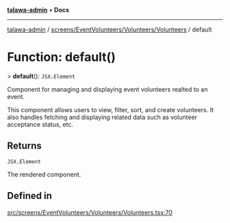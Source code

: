 [**talawa-admin**](../../../../../README.md) • **Docs**

***

[talawa-admin](../../../../../modules.md) / [screens/EventVolunteers/Volunteers/Volunteers](../README.md) / default

# Function: default()

\> **default**(): `JSX.Element`

Component for managing and displaying event volunteers realted to an event.

This component allows users to view, filter, sort, and create volunteers. It also handles fetching and displaying related data such as volunteer acceptance status, etc.

## Returns

`JSX.Element`

The rendered component.

## Defined in

[src/screens/EventVolunteers/Volunteers/Volunteers.tsx:70](https://github.com/PalisadoesFoundation/talawa-admin/blob/4bef0939e3fab4672bfd3599312195b8557e01a3/src/screens/EventVolunteers/Volunteers/Volunteers.tsx#L70)
